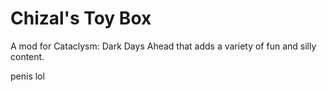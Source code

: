# Chizal's Toy Box

A mod for Cataclysm: Dark Days Ahead that adds a variety of fun and silly content.

penis lol
